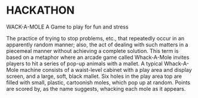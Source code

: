 # HACKATHON
WACK-A-MOLE
A Game to play for fun and stress

The practice of trying to stop problems, etc., that repeatedly occur in an apparently random manner; also, the act of dealing with such matters in a piecemeal manner without achieving a complete solution.
This term is based on a metaphor where an arcade game called Whack-A-Mole invites players to hit a series of pop-up animals with a mallet.
A typical Whack-A-Mole machine consists of a waist-level cabinet with a play area and display screen, and a large, soft, black mallet. 
Six holes in the play area top are filled with small, plastic, cartoonish moles, which pop up at random. Points are scored by, as the name suggests, whacking each mole as it appears.

